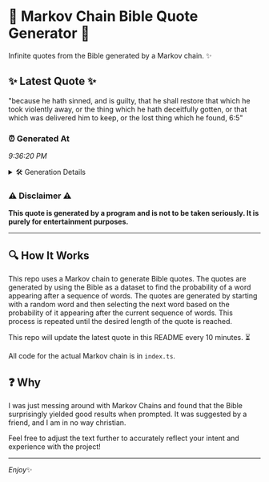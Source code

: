 # 📖 Markov Chain Bible Quote Generator 📖

Infinite quotes from the Bible generated by a Markov chain. ✨

## ✨ Latest Quote ✨
"because he hath sinned, and is guilty, that he shall restore that which he took violently away, or the thing which he hath deceitfully gotten, or that which was delivered him to keep, or the lost thing which he found, 6:5"

### ⏰ Generated At
*9:36:20 PM*

<details>
    <summary>🛠️ Generation Details</summary>
    <p>
        <strong>🌱 Seed:</strong> because<br>
        <strong>🔄 Iterations:</strong> 40<br>
        <strong>📜 Context History:</strong><br>[ because ]: he<br>[ because, he ]: hath<br>[ because, he, hath ]: sinned,<br>[ because, he, hath, sinned, ]: and<br>[ because, he, hath, sinned,, and ]: is<br>[ because, he, hath, sinned,, and, is ]: guilty,<br>[ he, hath, sinned,, and, is, guilty, ]: that<br>[ hath, sinned,, and, is, guilty,, that ]: he<br>[ sinned,, and, is, guilty,, that, he ]: shall<br>[ and, is, guilty,, that, he, shall ]: restore<br>[ is, guilty,, that, he, shall, restore ]: that<br>[ guilty,, that, he, shall, restore, that ]: which<br>[ that, he, shall, restore, that, which ]: he<br>[ he, shall, restore, that, which, he ]: took<br>[ shall, restore, that, which, he, took ]: violently<br>[ restore, that, which, he, took, violently ]: away,<br>[ that, which, he, took, violently, away, ]: or<br>[ which, he, took, violently, away,, or ]: the<br>[ he, took, violently, away,, or, the ]: thing<br>[ took, violently, away,, or, the, thing ]: which<br>[ violently, away,, or, the, thing, which ]: he<br>[ away,, or, the, thing, which, he ]: hath<br>[ or, the, thing, which, he, hath ]: deceitfully<br>[ the, thing, which, he, hath, deceitfully ]: gotten,<br>[ thing, which, he, hath, deceitfully, gotten, ]: or<br>[ which, he, hath, deceitfully, gotten,, or ]: that<br>[ he, hath, deceitfully, gotten,, or, that ]: which<br>[ hath, deceitfully, gotten,, or, that, which ]: was<br>[ deceitfully, gotten,, or, that, which, was ]: delivered<br>[ gotten,, or, that, which, was, delivered ]: him<br>[ or, that, which, was, delivered, him ]: to<br>[ that, which, was, delivered, him, to ]: keep,<br>[ which, was, delivered, him, to, keep, ]: or<br>[ was, delivered, him, to, keep,, or ]: the<br>[ delivered, him, to, keep,, or, the ]: lost<br>[ him, to, keep,, or, the, lost ]: thing<br>[ to, keep,, or, the, lost, thing ]: which<br>[ keep,, or, the, lost, thing, which ]: he<br>[ or, the, lost, thing, which, he ]: found,<br>[ the, lost, thing, which, he, found, ]: 6:5<br>
    </p>
</details>

### ⚠️ Disclaimer ⚠️
**This quote is generated by a program and is not to be taken seriously. It is purely for entertainment purposes.**

---

## 🔍 How It Works

This repo uses a Markov chain to generate Bible quotes. The quotes are generated by using the Bible as a dataset to find the probability of a word appearing after a sequence of words. The quotes are generated by starting with a random word and then selecting the next word based on the probability of it appearing after the current sequence of words. This process is repeated until the desired length of the quote is reached.

This repo will update the latest quote in this README every 10 minutes. ⏳

All code for the actual Markov chain is in `index.ts`.

## ❓ Why

I was just messing around with Markov Chains and found that the Bible surprisingly yielded good results when prompted. 
It was suggested by a friend, and I am in no way christian.

Feel free to adjust the text further to accurately reflect your intent and experience with the project!

---

*Enjoy*✨
